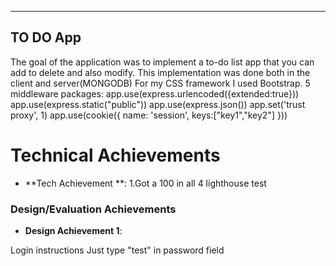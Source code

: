 

---

## TO DO App
The goal of the application was to implement a to-do list app that you can add to delete and also modify. This implementation was done both in the client and server(MONGODB)
For my CSS framework I used Bootstrap.
5 middleware packages:
app.use(express.urlencoded({extended:true}))
app.use(express.static("public"))
app.use(express.json())
app.set('trust proxy', 1)
app.use(cookie({
name: 'session',
keys:["key1","key2"]
}))

# Technical Achievements

- **Tech Achievement **: 
1.Got a 100 in all 4 lighthouse test 

### Design/Evaluation Achievements
- **Design Achievement 1**: 

Login instructions
Just type "test" in password field
